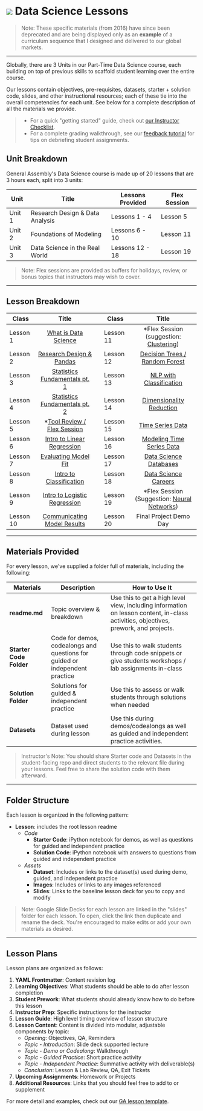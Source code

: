 # ![](https://ga-dash.s3.amazonaws.com/production/assets/logo-9f88ae6c9c3871690e33280fcf557f33.png) Data Science Lessons

> Note: These specific materials (from 2016) have since been deprecated and are being displayed only as an **example** of a curriculum sequence that I designed and delivered to our global markets.

---

Globally, there are 3 Units in our Part-Time Data Science course, each building on top of previous skills to scaffold student learning over the entire course.

Our lessons contain objectives, pre-requisites, datasets, starter + solution code, slides, and other instructional resources; each of these tie into the overall competencies for each unit. See below for a complete description of all the materials we provide.

> - For a quick "getting started" guide, check out [our Instructor Checklist](../resources/instructor-resources/instructor-prep.md).
> - For a complete grading walkthrough, see our [feedback tutorial](../projects/project-feedback.md) for tips on debriefing student assignments.



## Unit Breakdown
General Assembly's Data Science course is made up of 20 lessons that are 3 hours each, split into 3 units:

| Unit | Title | Lessons Provided | Flex Session |
| --- | --- |  --- | --- |
| Unit 1 | Research Design & Data Analysis | Lessons 1 - 4  | Lesson 5 |
| Unit 2 | Foundations of Modeling | Lessons 6 - 10 | Lesson 11 |
| Unit 3 | Data Science in the Real World| Lessons 12 - 18 | Lesson 19 |

> Note: Flex sessions are provided as buffers for holidays, review, or bonus topics that instructors may wish to cover.

---

## Lesson Breakdown

| Class | Title |  | Class | Title |
| --- | :---: | --- |  --- | :---: |
| Lesson 1 | [What is Data Science](./lesson-01/README.md) || Lesson 11 | *Flex Session (suggestion: [Clustering](./lesson-11-flex/)) |
| Lesson 2 | [Research Design & Pandas](./lesson-02/README.md) || Lesson 12 | [Decision Trees / Random Forest](./lesson-12/README.md)|
| Lesson 3| [Statistics Fundamentals pt. 1](./lesson-03/README.md) || Lesson 13 | [NLP with Classification](./lesson-13/README.md) |
| Lesson 4 | [Statistics Fundamentals pt. 2](./lesson-04/README.md) || Lesson 14 | [Dimensionality Reduction](./lesson-14/README.md) |
| Lesson 5 | *[Tool Review / Flex Session](./lesson-05/README.md) || Lesson 15 | [Time Series Data](./lesson-15/README.md) |
| Lesson 6 | [Intro to Linear Regression](./lesson-06/README.md) || Lesson 16 | [Modeling Time Series Data](./lesson-16/README.md) |
| Lesson 7 | [Evaluating Model Fit](./lesson-07/README.md) || Lesson 17 | [Data Science Databases](./lesson-17/README.md) |
| Lesson 8 | [Intro to Classification](./lesson-08/README.md)|| Lesson 18 | [Data Science Careers](./lesson-18/README.md) |
| Lesson 9 | [Intro to Logistic Regression](./lesson-09/README.md) || Lesson 19 | *Flex Session (Suggestion: [Neural Networks](./lesson-19-flex/)) |
| Lesson 10 | [Communicating Model Results](./lesson-10/README.md) ||Lesson 20 | Final Project Demo Day | 

---

## Materials Provided

For every lesson, we've supplied a folder full of materials, including the following:

| Materials | Description | How to Use It |
|----|---------|---------------|
| __readme.md__| Topic overview & breakdown | Use this to get a high level view, including information on lesson content, in-class activities, objectives, prework, and projects.|
| __Starter Code Folder__| Code for demos, codealongs and questions for guided or independent practice | Use this to walk students through code snippets or give students workshops / lab assignments in-class|
| __Solution Folder__| Solutions for guided & independent practice | Use this to assess or walk students through solutions when needed|
| __Datasets__| Dataset used during lesson | Use this during demos/codealongs as well as guided and independent practice activities. |

> Instructor's Note: You should share Starter code and Datasets in the student-facing repo and direct students to the relevant file during your lessons. Feel free to share the solution code with them afterward.

---

## Folder Structure
Each lesson is organized in the following pattern:

- **Lesson**: includes the root lesson readme
  - _Code_
    - **Starter Code**: iPython notebook for demos, as well as questions for guided and independent practice
    - **Solution Code**: iPython notebook with answers to questions from guided and independent practice
  - _Assets_
    - **Dataset**: Includes or links to the dataset(s) used during demo, guided, and independent practice
    - **Images**: Includes or links to any images referenced
    - **Slides**: Links to the baseline lesson deck for you to copy and modify


> Note: Google Slide Decks for each lesson are linked in the "slides" folder for each lesson. To open, click the link then duplicate and rename the deck. You're encouraged to make edits or add your own materials as desired.

---

## Lesson Plans

Lesson plans are organized as follows:

1. **YAML Frontmatter**: Content revision log
2. **Learning Objectives**: What students should be able to do after lesson completion
3. **Student Prework**: What students should already know how to do before this lesson
4. **Instructor Prep**: Specific instructions for the instructor
5. **Lesson Guide**: High level timing overview of lesson structure
6. **Lesson Content**: Content is divided into modular, adjustable components by topic:
    - _Opening_: Objectives, QA, Reminders
    - _Topic - Introduction_: Slide deck supported lecture
    - _Topic - Demo or Codealong_: Walkthrough
    - _Topic - Guided Practice_: Short practice activity
    - _Topic - Independent Practice_: Summative activity with deliverable(s)
    - _Conclusion_: Lesson & Lab Review, QA, Exit Tickets
7. **Upcoming Assignments**: Homework or Projects
8. **Additional Resources**: Links that you should feel free to add to or supplement


For more detail and examples, check out our [GA lesson template](./templates/readme.md).
